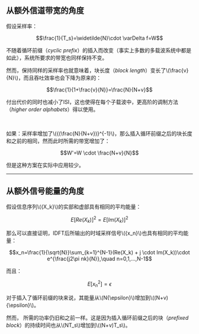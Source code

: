 ## 从额外信道带宽的角度假设采样率：$$\frac{1}{T_s}=\widetilde{N}\cdot \varDelta f=W$$不随着循环前缀（*cyclic prefix*）的插入而改变（事实上多数的多载波系统中都是如此），系统所要求的带宽也同样保持不变。然而，保持同样的采样率也就意味着，块长度（*block length*）变长了\\(\frac{v}{N}\\)，而且吞吐效率也会下降为原来的：$$\frac{1}{1+\frac{v}{N}}=\frac{N}{N+v}$$付出代价的同时也减小了ISI，这也使得在每个子载波中，更高阶的调制方法（*higher order alphabets*）得以使用。         <br/>如果：采样率增加了\\({(\frac{N}{N+v})}^{-1}\\)，那么插入循环前缀之后的块长度和之前的相同，然而此时所需的带宽增加了：$$W'=W \cdot \frac{N+v}{N}$$但是这种方案在实际中应用较少。----------## 从额外信号能量的角度假设信息序列\\(\{X_k\}\\)的实部和虚部具有相同的平均能量：$$E[Re(X_k)]^2=E[Im(X_k)]^2$$那么可以直接证明，IDFT后所输出的时域采样信号\\(\{x_n\}\\)也具有相同的平均能量：$$x_n=\frac{1}{\sqrt{N}}\sum_{k=1}^{N-1}(Re(X_k) + j \cdot Im(X_k))\cdot e^{\frac{j2\pi nk}{N}},\quad n=0,1,...,N-1$$而且：$$E[x_n^2]= \epsilon$$对于插入了循环前缀的块来说，其能量从\\(N{\epsilon}\\)增加到\\((N+v){\epsilon}\\)。然而， 所需的功率仍旧和之前一样。这是因为插入循环前缀之后的块（*prefixed block*）的持续时间也从\\(NT_s\\)增加到\\((N+v)T_s\\)。